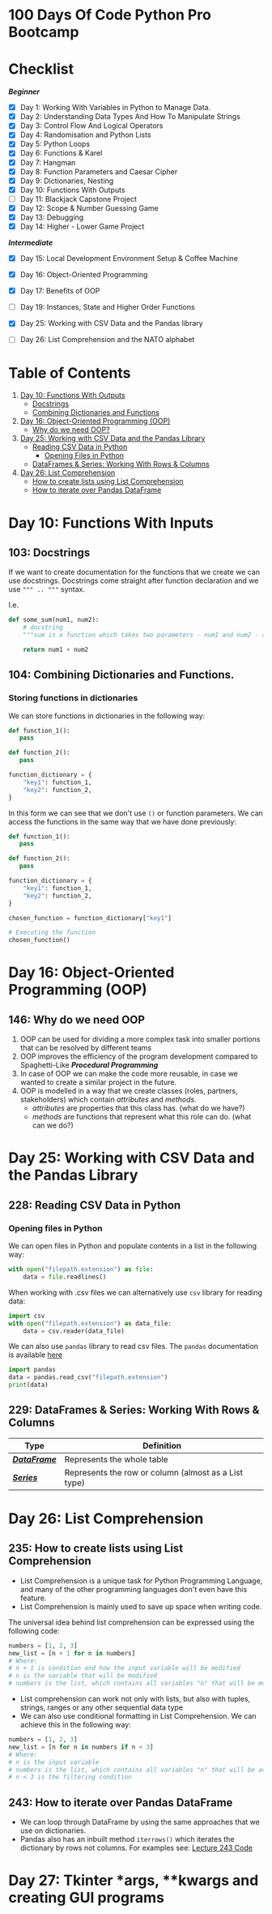# 100 Days Of Code Python Pro Bootcamp

# Checklist
***Beginner***
- [x] Day 1: Working With Variables in Python to Manage Data.
- [x] Day 2: Understanding Data Types And How To Manipulate Strings
- [x] Day 3: Control Flow And Logical Operators
- [x] Day 4: Randomisation and Python Lists
- [x] Day 5: Python Loops
- [x] Day 6: Functions & Karel
- [x] Day 7: Hangman
- [x] Day 8: Function Parameters and Caesar Cipher
- [x] Day 9: Dictionaries, Nesting
- [x] Day 10: Functions With Outputs
- [ ] Day 11: Blackjack Capstone Project
- [x] Day 12: Scope & Number Guessing Game
- [x] Day 13: Debugging
- [x] Day 14: Higher - Lower Game Project

***Intermediate***
- [x] Day 15: Local Development Environment Setup & Coffee Machine
- [x] Day 16: Object-Oriented Programming
- [x] Day 17: Benefits of OOP
- [ ] Day 19: Instances, State and Higher Order Functions
- [x] Day 25: Working with CSV Data and the Pandas library
- [ ] Day 26: List Comprehension and the NATO alphabet



# Table of Contents

1. [Day 10: Functions With Outputs](#day-10-functions-with-inputs)
    - [Docstrings](#103-docstrings)
    - [Combining Dictionaries and Functions](#104-combining-dictionaries-and-functions)
2. [Day 16: Object-Oriented Programming (OOP)](#day-16-object-oriented-programming-oop)
    - [Why do we need OOP?](#146-why-do-we-need-oop)
3. [Day 25: Working with CSV Data and the Pandas Library](#day-25-working-with-csv-data-and-the-pandas-library)
    - [Reading CSV Data in Python](#228-reading-csv-data-in-python)
      - [Opening Files in Python](#opening-files-in-python)
    - [DataFrames & Series: Working With Rows & Columns](#229-dataframes--series-working-with-rows--columns)
4. [Day 26: List Comprehension](#day-26-list-comprehension)
    - [How to create lists using List Comprehension](#235-how-to-create-lists-using-list-comprehension)
    - [How to iterate over Pandas DataFrame](#243-how-to-iterate-over-pandas-dataframe)

# Day 10: Functions With Inputs

## 103: Docstrings
If we want to create documentation for the functions that we create we can use docstrings. 
Docstrings come straight after function declaration and we use `""" .. """` syntax.

I.e. 
```python
def some_sum(num1, num2):
    # docstring
    """sum is a function which takes two parameters - num1 and num2 - and returns the sum of both"""

    return num1 + num2
```

## 104: Combining Dictionaries and Functions.

### Storing functions in dictionaries
We can store functions in dictionaries in the following way:

```python
def function_1():
   pass

def function_2():
   pass

function_dictionary = {
    "key1": function_1,
    "key2": function_2,
}
```

In this form we can see that we don't use `()` or function parameters. We can access the functions in the same way that we have done previously:

```python
def function_1():
   pass

def function_2():
   pass

function_dictionary = {
    "key1": function_1,
    "key2": function_2,
}

chosen_function = function_dictionary["key1"]

# Executing the function
chosen_function()
```

# Day 16: Object-Oriented Programming (OOP)

## 146: Why do we need OOP
1. OOP can be used for dividing a more complex task into smaller portions that can be resolved by different teams
2. OOP improves the efficiency of the program development compared to Spaghetti-Like ***Procedural Programming***
3. In case of OOP we can make the code more reusable, in case we wanted to create a similar project in the future.
4. OOP is modelled in a way that we create classes (roles, partners, stakeholders) which contain *attributes* and *methods*.
   * *attributes* are properties that this class has. (what do we have?)
   * *methods* are functions that represent what this role can do. (what can we do?)

# Day 25: Working with CSV Data and the Pandas Library

## 228: Reading CSV Data in Python

### Opening files in Python
We can open files in Python and populate contents in a list in the following way:

```python
with open("filepath.extension") as file:
    data = file.readlines()
```

When working with .csv files we can alternatively use `csv` library for reading data:

```python
import csv
with open("filepath.extension") as data_file:
    data = csv.reader(data_file)
```

We can also use `pandas` library to read csv files. The `pandas` documentation is available [here](https://pandas.pydata.org/docs/index.html)

```python
import pandas
data = pandas.read_csv("filepath.extension")
print(data)
```

## 229: DataFrames & Series: Working With Rows & Columns

| Type                                                                   | Definition                                           |
|------------------------------------------------------------------------|------------------------------------------------------|
| [***DataFrame***](https://pandas.pydata.org/docs/reference/frame.html) | Represents the whole table                           |
| [***Series***](https://pandas.pydata.org/docs/reference/series.html)   | Represents the row or column (almost as a List type) |

# Day 26: List Comprehension

## 235: How to create lists using List Comprehension
* List Comprehension is a unique task for Python Programming Language, and many of the other programming languages don't
even have this feature.
* List Comprehension is mainly used to save up space when writing code.

The universal idea behind list comprehension can be expressed using the following code:
```python
numbers = [1, 2, 3]
new_list = [n + 1 for n in numbers]
# Where:
# n + 1 is condition and how the input variable will be modified
# n is the variable that will be modified
# numbers is the list, which contains all variables "n" that will be modified using the condition "n + 1"
```

* List comprehension can work not only with lists, but also with tuples, strings, ranges or any other sequential data
type
* We can also use conditional formatting in List Comprehension. We can achieve this in the following way:
```python
numbers = [1, 2, 3]
new_list = [n for n in numbers if n < 3]
# Where:
# n is the input variable
# numbers is the list, which contains all variables "n" that will be added to the new_list if the condition is met
# n < 3 is the filtering condition 
```

## 243: How to iterate over Pandas DataFrame
* We can loop through DataFrame by using the same approaches that we use on dictionaries.
* Pandas also has an inbuilt method `iterrows()` which iterates the dictionary by rows not columns. For examples see:
  [Lecture 243 Code](/Lessons/Day26/L243main.py)



# Day 27: Tkinter *args, **kwargs and creating GUI programs
